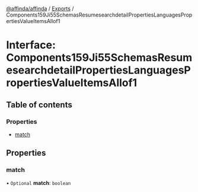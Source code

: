 [@affinda/affinda](../README.md) / [Exports](../modules.md) / Components159Ji55SchemasResumesearchdetailPropertiesLanguagesPropertiesValueItemsAllof1

# Interface: Components159Ji55SchemasResumesearchdetailPropertiesLanguagesPropertiesValueItemsAllof1

## Table of contents

### Properties

- [match](Components159Ji55SchemasResumesearchdetailPropertiesLanguagesPropertiesValueItemsAllof1.md#match)

## Properties

### match

• `Optional` **match**: `boolean`
